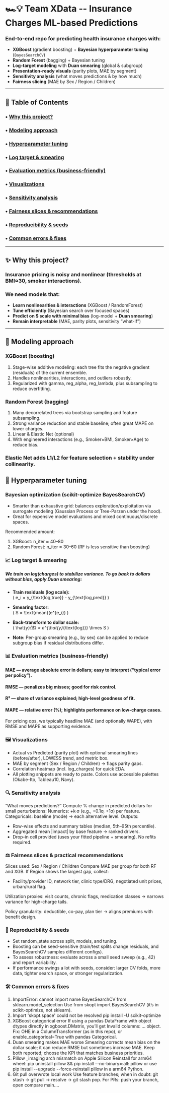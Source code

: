 # 🏎️💡 Team XData -- Insurance Charges ML-based Predictions

### End-to-end repo for predicting **health insurance charges** with:
- **XGBoost** (gradient boosting) + **Bayesian hyperparameter tuning** (`BayesSearchCV`)
- **Random Forest** (bagging) + Bayesian tuning
- **Log-target modeling** with **Duan smearing** (global & subgroup)
- **Presentation-ready visuals** (parity plots, MAE by segment)
- **Sensitivity analysis** (what moves predictions & by how much)
- **Fairness slicing** (MAE by Sex / Region / Children)

---

## 🔗 Table of Contents
### • [Why this project?](#-why-this-project)  
### • [Modeling approach](#-modeling-approach)  
### • [Hyperparameter tuning](#-hyperparameter-tuning)  
### • [Log target & smearing](#-log-target--smearing)  
### • [Evaluation metrics (business-friendly)](#-evaluation-metrics-business-friendly)  
### • [Visualizations](#-visualizations)  
### • [Sensitivity analysis](#-sensitivity-analysis)  
### • [Fairness slices & recommendations](#-fairness-slices--recommendations)  
### • [Reproducibility & seeds](#-reproducibility--seeds)  
### • [Common errors & fixes](#-common-errors--fixes)  

---

## ✨ Why this project?
### Insurance pricing is **noisy** and **nonlinear** (thresholds at **BMI≈30**, smoker interactions).
### We need models that:
- **Learn nonlinearities & interactions** (XGBoost / RandomForest)
- **Tune efficiently** (Bayesian search over focused spaces)
- **Predict on $ scale with minimal bias** (log-model + **Duan smearing**)
- **Remain interpretable** (MAE, parity plots, sensitivity “what-if”)

---

## 🧠 Modeling approach 

### XGBoost (boosting)

1. Stage-wise additive modeling: each tree fits the negative gradient (residuals) of the current ensemble.
2. Handles nonlinearities, interactions, and outliers robustly.
3. Regularized with gamma, reg_alpha, reg_lambda, plus subsampling to reduce overfitting.

### Random Forest (bagging)
1. Many decorrelated trees via bootstrap sampling and feature subsampling.
2. Strong variance reduction and stable baseline; often great MAPE on lower charges.
3. Linear & Elastic Net (optional)
3. With engineered interactions (e.g., Smoker×BMI, Smoker×Age) to reduce bias.

### Elastic Net adds L1/L2 for feature selection + stability under collinearity.

## 🎯 Hyperparameter tuning

### Bayesian optimization (scikit-optimize BayesSearchCV)
- Smarter than exhaustive grid: balances exploration/exploitation via surrogate modeling (Gaussian Process or Tree-Parzen under the hood).
- Great for expensive model evaluations and mixed continuous/discrete spaces.

Recommended amount:
1. XGBoost: n_iter ≈ 40–80
2. Random Forest: n_iter ≈ 30–60 (RF is less sensitive than boosting)

### 📈 Log target & smearing
 ##### We train on log(charges) to stabilize variance. To go back to dollars without bias, apply Duan smearing:

- **Train residuals (log scale):**  
  \( e_i = y_{\text{log,true}} - y_{\text{log,pred}} \)

- **Smearing factor:**  
  \( S = \text{mean}(e^{e_i}) \)

- **Back-transform to dollar scale:**  
  \( \hat{y}_{\$} = e^{\hat{y}_{\text{log}}} \times S \)

- **Note:** Per-group smearing (e.g., by sex) can be applied to reduce subgroup bias if residual distributions differ.

### 📊 Evaluation metrics (business-friendly)
 #### MAE — average absolute error in dollars; easy to interpret (“typical error per policy”).
 #### RMSE — penalizes big misses; good for risk control.
 #### R² — share of variance explained; high-level goodness of fit.
 #### MAPE — relative error (%); highlights performance on low-charge cases.

For pricing ops, we typically headline MAE (and optionally WAPE), with RMSE and MAPE as supporting evidence.

### 🖼️ Visualizations
- Actual vs Predicted (parity plot) with optional smearing lines (before/after), LOWESS trend, and metric box.
- MAE by segment (Sex / Region / Children) → flags parity gaps.
- Correlation heatmap (incl. log_charges) for quick EDA.
- All plotting snippets are ready to paste. Colors use accessible palettes (Okabe-Ito, Tableau10, Navy).

### 🔍 Sensitivity analysis
“What moves predictions?” Compute % change in predicted dollars for small perturbations:
Numerics: +k·σ (e.g., +0.1σ, +1σ) per feature.
Categoricals: baseline (mode) → each alternative level.
Outputs:
- Row-wise effects and summary tables (median, 5th–95th percentile).
- Aggregated mean |impact| by base feature → ranked drivers.
- Drop-in cell provided (uses your fitted pipeline + smearing). No refits required.

### ⚖️ Fairness slices & practical recommendations
Slices used: Sex / Region / Children
Compare MAE per group for both RF and XGB.
If Region shows the largest gap, collect:
 - Facility/provider ID, network tier, clinic type/DRG, negotiated unit prices, urban/rural flag.

Utilization proxies: visit counts, chronic flags, medication classes → narrows variance for high-charge tails.

Policy granularity: deductible, co-pay, plan tier → aligns premiums with benefit design.

### 🔁 Reproducibility & seeds
- Set random_state across split, models, and tuning.
- Boosting can be seed-sensitive (train/test splits change residuals, and BayesSearchCV samples different configs).
- To assess robustness: evaluate across a small seed sweep (e.g., 42) and report variability.
- If performance swings a lot with seeds, consider: larger CV folds, more data, tighter search space, or stronger regularization.

### 🛠️ Common errors & fixes

1. ImportError: cannot import name BayesSearchCV from sklearn.model_selection Use from skopt import BayesSearchCV (it’s in scikit-optimize, not sklearn).
2. Import 'skopt.space' could not be resolved pip install -U scikit-optimize
3. XGBoost categorical error If using a pandas DataFrame with object dtypes directly in xgboost.DMatrix, you’ll get Invalid columns: ... object. Fix: OHE in a ColumnTransformer (as in this repo), or enable_categorical=True with pandas Categorical.
4. Duan smearing makes MAE worse Smearing corrects mean bias on the dollar scale; it can reduce RMSE but sometimes increase MAE. Keep both reported; choose the KPI that matches business priorities.
5. Pillow _imaging arch mismatch on Apple Silicon Reinstall for arm64 wheel: pip uninstall pillow && pip install --no-binary=:all: pillow or use pip install --upgrade --force-reinstall pillow in a arm64 Python.
6. Git pull overwrote local work Use feature branches; when in doubt: git stash → git pull → resolve → git stash pop. For PRs: push your branch, open compare main....


